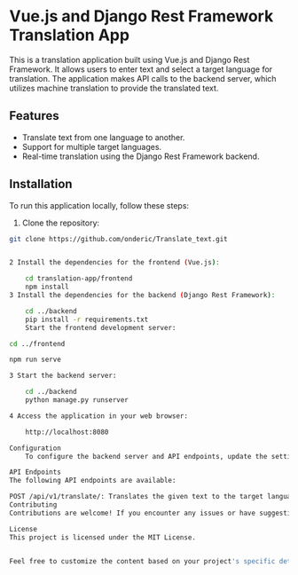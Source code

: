 # Vue.js and Django Rest Framework Translation App

This is a translation application built using Vue.js and Django Rest Framework. It allows users to enter text and select a target language for translation. The application makes API calls to the backend server, which utilizes machine translation to provide the translated text.

## Features

- Translate text from one language to another.
- Support for multiple target languages.
- Real-time translation using the Django Rest Framework backend.

## Installation

To run this application locally, follow these steps:

1. Clone the repository:

```bash
git clone https://github.com/onderic/Translate_text.git


2 Install the dependencies for the frontend (Vue.js):

    cd translation-app/frontend
    npm install
3 Install the dependencies for the backend (Django Rest Framework):

    cd ../backend
    pip install -r requirements.txt
    Start the frontend development server:

cd ../frontend

npm run serve

3 Start the backend server:

    cd ../backend
    python manage.py runserver

4 Access the application in your web browser:

    http://localhost:8080

Configuration
    To configure the backend server and API endpoints, update the settings in backend/settings.py file. You might need to modify the database settings, CORS configuration, and any other relevant settings as per your requirements.

API Endpoints
The following API endpoints are available:

POST /api/v1/translate/: Translates the given text to the target language.
Contributing
Contributions are welcome! If you encounter any issues or have suggestions for improvements, please feel free to open an issue or submit a pull request.

License
This project is licensed under the MIT License.


Feel free to customize the content based on your project's specific details and requirements.
